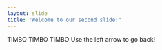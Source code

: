 ```yaml
---
layout: slide
title: "Welcome to our second slide!"
---
```

TIMBO TIMBO TIMBO
Use the left arrow to go back!

